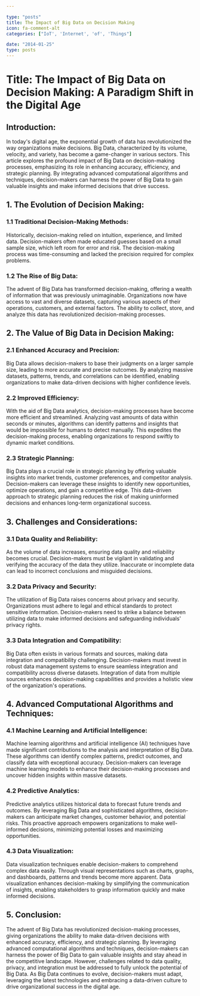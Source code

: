 ```yaml
---

type: "posts"
title: The Impact of Big Data on Decision Making
icon: fa-comment-alt
categories: ["IoT', 'Internet', 'of', 'Things"]

date: "2014-01-25"
type: posts
---
```





# Title: The Impact of Big Data on Decision Making: A Paradigm Shift in the Digital Age

## Introduction:

In today's digital age, the exponential growth of data has revolutionized the way organizations make decisions. Big Data, characterized by its volume, velocity, and variety, has become a game-changer in various sectors. This article explores the profound impact of Big Data on decision-making processes, emphasizing its role in enhancing accuracy, efficiency, and strategic planning. By integrating advanced computational algorithms and techniques, decision-makers can harness the power of Big Data to gain valuable insights and make informed decisions that drive success.

## 1. The Evolution of Decision Making:

### 1.1 Traditional Decision-Making Methods:
Historically, decision-making relied on intuition, experience, and limited data. Decision-makers often made educated guesses based on a small sample size, which left room for error and risk. The decision-making process was time-consuming and lacked the precision required for complex problems.

### 1.2 The Rise of Big Data:
The advent of Big Data has transformed decision-making, offering a wealth of information that was previously unimaginable. Organizations now have access to vast and diverse datasets, capturing various aspects of their operations, customers, and external factors. The ability to collect, store, and analyze this data has revolutionized decision-making processes.

## 2. The Value of Big Data in Decision Making:

### 2.1 Enhanced Accuracy and Precision:
Big Data allows decision-makers to base their judgments on a larger sample size, leading to more accurate and precise outcomes. By analyzing massive datasets, patterns, trends, and correlations can be identified, enabling organizations to make data-driven decisions with higher confidence levels.

### 2.2 Improved Efficiency:
With the aid of Big Data analytics, decision-making processes have become more efficient and streamlined. Analyzing vast amounts of data within seconds or minutes, algorithms can identify patterns and insights that would be impossible for humans to detect manually. This expedites the decision-making process, enabling organizations to respond swiftly to dynamic market conditions.

### 2.3 Strategic Planning:
Big Data plays a crucial role in strategic planning by offering valuable insights into market trends, customer preferences, and competitor analysis. Decision-makers can leverage these insights to identify new opportunities, optimize operations, and gain a competitive edge. This data-driven approach to strategic planning reduces the risk of making uninformed decisions and enhances long-term organizational success.

## 3. Challenges and Considerations:

### 3.1 Data Quality and Reliability:
As the volume of data increases, ensuring data quality and reliability becomes crucial. Decision-makers must be vigilant in validating and verifying the accuracy of the data they utilize. Inaccurate or incomplete data can lead to incorrect conclusions and misguided decisions.

### 3.2 Data Privacy and Security:
The utilization of Big Data raises concerns about privacy and security. Organizations must adhere to legal and ethical standards to protect sensitive information. Decision-makers need to strike a balance between utilizing data to make informed decisions and safeguarding individuals' privacy rights.

### 3.3 Data Integration and Compatibility:
Big Data often exists in various formats and sources, making data integration and compatibility challenging. Decision-makers must invest in robust data management systems to ensure seamless integration and compatibility across diverse datasets. Integration of data from multiple sources enhances decision-making capabilities and provides a holistic view of the organization's operations.

## 4. Advanced Computational Algorithms and Techniques:

### 4.1 Machine Learning and Artificial Intelligence:
Machine learning algorithms and artificial intelligence (AI) techniques have made significant contributions to the analysis and interpretation of Big Data. These algorithms can identify complex patterns, predict outcomes, and classify data with exceptional accuracy. Decision-makers can leverage machine learning models to enhance their decision-making processes and uncover hidden insights within massive datasets.

### 4.2 Predictive Analytics:
Predictive analytics utilizes historical data to forecast future trends and outcomes. By leveraging Big Data and sophisticated algorithms, decision-makers can anticipate market changes, customer behavior, and potential risks. This proactive approach empowers organizations to make well-informed decisions, minimizing potential losses and maximizing opportunities.

### 4.3 Data Visualization:
Data visualization techniques enable decision-makers to comprehend complex data easily. Through visual representations such as charts, graphs, and dashboards, patterns and trends become more apparent. Data visualization enhances decision-making by simplifying the communication of insights, enabling stakeholders to grasp information quickly and make informed decisions.

## 5. Conclusion:

The advent of Big Data has revolutionized decision-making processes, giving organizations the ability to make data-driven decisions with enhanced accuracy, efficiency, and strategic planning. By leveraging advanced computational algorithms and techniques, decision-makers can harness the power of Big Data to gain valuable insights and stay ahead in the competitive landscape. However, challenges related to data quality, privacy, and integration must be addressed to fully unlock the potential of Big Data. As Big Data continues to evolve, decision-makers must adapt, leveraging the latest technologies and embracing a data-driven culture to drive organizational success in the digital age.